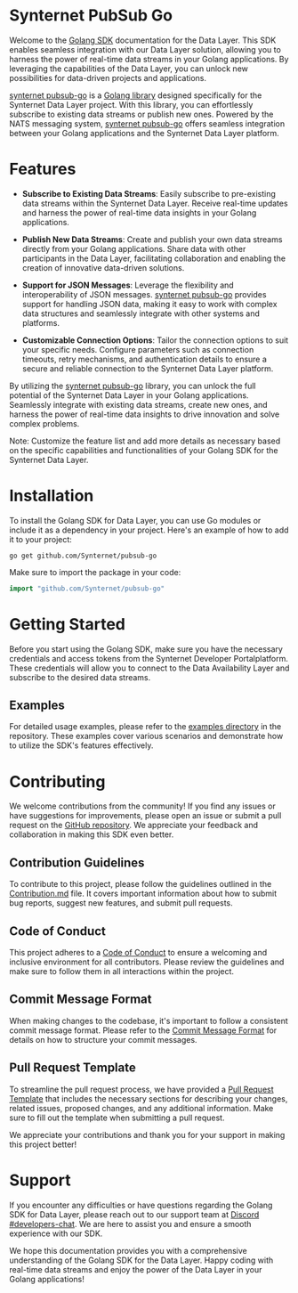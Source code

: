 # Synternet PubSub Go

Welcome to the [Golang SDK](https://github.com/Synternet/pubsub-go) documentation for the Data Layer. This SDK enables seamless integration with our Data Layer solution, allowing you to harness the power of real-time data streams in your Golang applications. By leveraging the capabilities of the Data Layer, you can unlock new possibilities for data-driven projects and applications.

[synternet pubsub-go](https://github.com/Synternet/pubsub-go) is a [Golang library](https://github.com/Synternet/pubsub-go) designed specifically for the Synternet Data Layer project. With this library, you can effortlessly subscribe to existing data streams or publish new ones. Powered by the NATS messaging system, [synternet pubsub-go](https://github.com/Synternet/pubsub-go) offers seamless integration between your Golang applications and the Synternet Data Layer platform.

# Features

- **Subscribe to Existing Data Streams**: Easily subscribe to pre-existing data streams within the Synternet Data Layer. Receive real-time updates and harness the power of real-time data insights in your Golang applications.

- **Publish New Data Streams**: Create and publish your own data streams directly from your Golang applications. Share data with other participants in the Data Layer, facilitating collaboration and enabling the creation of innovative data-driven solutions.

- **Support for JSON Messages**: Leverage the flexibility and interoperability of JSON messages. [synternet pubsub-go](https://github.com/Synternet/pubsub-go) provides support for handling JSON data, making it easy to work with complex data structures and seamlessly integrate with other systems and platforms.

- **Customizable Connection Options**: Tailor the connection options to suit your specific needs. Configure parameters such as connection timeouts, retry mechanisms, and authentication details to ensure a secure and reliable connection to the Synternet Data Layer platform.

By utilizing the [synternet pubsub-go](https://github.com/Synternet/pubsub-go) library, you can unlock the full potential of the Synternet Data Layer in your Golang applications. Seamlessly integrate with existing data streams, create new ones, and harness the power of real-time data insights to drive innovation and solve complex problems.

Note: Customize the feature list and add more details as necessary based on the specific capabilities and functionalities of your Golang SDK for the Synternet Data Layer.

# Installation

To install the Golang SDK for Data Layer, you can use Go modules or include it as a dependency in your project. Here's an example of how to add it to your project:

```shell
go get github.com/Synternet/pubsub-go
```

Make sure to import the package in your code:

```go
import "github.com/Synternet/pubsub-go"
```

# Getting Started

Before you start using the Golang SDK, make sure you have the necessary credentials and access tokens from the Synternet Developer Portalplatform. These credentials will allow you to connect to the Data Availability Layer and subscribe to the desired data streams.

## Examples

For detailed usage examples, please refer to the [examples directory](https://github.com/Synternet/pubsub-go/tree/main/examples) in the repository. These examples cover various scenarios and demonstrate how to utilize the SDK's features effectively.

# Contributing

We welcome contributions from the community! If you find any issues or have suggestions for improvements, please open an issue or submit a pull request on the [GitHub repository](https://github.com/Synternet/pubsub-go). We appreciate your feedback and collaboration in making this SDK even better.

## Contribution Guidelines

To contribute to this project, please follow the guidelines outlined in the [Contribution.md](CONTRIBUTING.md) file. It covers important information about how to submit bug reports, suggest new features, and submit pull requests.

## Code of Conduct
This project adheres to a [Code of Conduct](CODE_OF_CONDUCT.md) to ensure a welcoming and inclusive environment for all contributors. Please review the guidelines and make sure to follow them in all interactions within the project.

## Commit Message Format
When making changes to the codebase, it's important to follow a consistent commit message format. Please refer to the [Commit Message Format](commit-template.md) for details on how to structure your commit messages.

## Pull Request Template
To streamline the pull request process, we have provided a [Pull Request Template](pull-request-template.md) that includes the necessary sections for describing your changes, related issues, proposed changes, and any additional information. Make sure to fill out the template when submitting a pull request.

We appreciate your contributions and thank you for your support in making this project better!

# Support

If you encounter any difficulties or have questions regarding the Golang SDK for Data Layer, please reach out to our support team at [Discord #developers-chat](https://discord.com/channels/503896258881126401/1125658694399561738). We are here to assist you and ensure a smooth experience with our SDK.

We hope this documentation provides you with a comprehensive understanding of the Golang SDK for the Data Layer. Happy coding with real-time data streams and enjoy the power of the Data Layer in your Golang applications!
